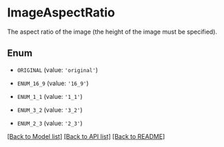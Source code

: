 # ImageAspectRatio

The aspect ratio of the image (the height of the image must be specified).

## Enum

* `ORIGINAL` (value: `'original'`)

* `ENUM_16_9` (value: `'16_9'`)

* `ENUM_1_1` (value: `'1_1'`)

* `ENUM_3_2` (value: `'3_2'`)

* `ENUM_2_3` (value: `'2_3'`)

[[Back to Model list]](../README.md#documentation-for-models) [[Back to API list]](../README.md#documentation-for-api-endpoints) [[Back to README]](../README.md)


